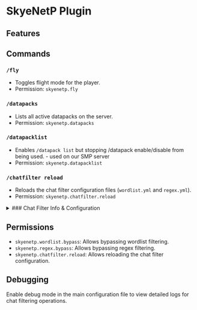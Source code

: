 # SkyeNetP Plugin

## Features


## Commands

### `/fly`
- Toggles flight mode for the player.
- Permission: `skyenetp.fly`

### `/datapacks`
- Lists all active datapacks on the server.
- Permission: `skyenetp.datapacks`

### `/datapacklist`
- Enables `/datapack list` but stopping /datapack enable/disable from being used. - used on our SMP server
- Permission: `skyenetp.datapacklist`



### `/chatfilter reload`
- Reloads the chat filter configuration files (`wordlist.yml` and `regex.yml`).
- Permission: `skyenetp.chatfilter.reload`


<details>
<summary>### Chat Filter Info & Configuration</summary>

### Chat Filter Module
The Chat Filter Module provides advanced chat filtering capabilities for your Minecraft server. It includes the following features:

1. **Dynamic Wordlist Filtering**:
   - Filters chat messages based on a configurable list of blocked words.
   - The blocked words are dynamically loaded from `wordlist.yml`.
   - Debug logs are available to verify the `blockedWords` list and message content.

2. **Regex-Based Filtering**:
   - Filters chat messages using configurable regex patterns.
   - Regex patterns are dynamically loaded and compiled from `regex.yml`.
   - Debug logs are available to verify regex patterns and their matches.

3. **Bypass Permissions**:
   - Players can bypass wordlist and regex filtering if they have the appropriate permissions.
   - Bypass permissions are dynamically fetched from the configuration files (`wordlist.yml` and `regex.yml`).
   - Default permissions:
     - Wordlist Bypass: `skyenetp.wordlist.bypass`
     - Regex Bypass: `skyenetp.regex.bypass`

4. **Configuration Options**:
   - Enable or disable wordlist and regex filtering via the main configuration file.
   - Customize blocked words and regex patterns in their respective configuration files.

5. **Debugging and Logging**:
   - Extensive debug logs to assist in verifying the functionality of wordlist and regex filtering.

6. **Dynamic Reloading**:
   - Configuration files can be reloaded dynamically without restarting the server (feature implementation pending).

## Configuration Files

### `wordlist.yml`
- Contains the list of blocked words.
- Example:
  ```yaml
  blocked-words:
    - badword1
    - badword2
  bypass-permission: skyenetp.wordlist.bypass
  ```

### `regex.yml`
- Contains the list of regex patterns for filtering chat messages.
- Example:
  ```yaml
  regex-patterns:
    - ".*badregex.*"
    - "^forbidden.*"
  bypass-permission: skyenetp.regex.bypass
  ```



</details>

## Permissions

- `skyenetp.wordlist.bypass`: Allows bypassing wordlist filtering.
- `skyenetp.regex.bypass`: Allows bypassing regex filtering.
- `skyenetp.chatfilter.reload`: Allows reloading the chat filter configuration.

## Debugging

Enable debug mode in the main configuration file to view detailed logs for chat filtering operations.